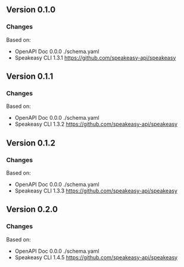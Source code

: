 

## Version 0.1.0
### Changes
Based on:
- OpenAPI Doc 0.0.0 ./schema.yaml
- Speakeasy CLI 1.3.1 https://github.com/speakeasy-api/speakeasy

## Version 0.1.1
### Changes
Based on:
- OpenAPI Doc 0.0.0 ./schema.yaml
- Speakeasy CLI 1.3.2 https://github.com/speakeasy-api/speakeasy

## Version 0.1.2
### Changes
Based on:
- OpenAPI Doc 0.0.0 ./schema.yaml
- Speakeasy CLI 1.3.3 https://github.com/speakeasy-api/speakeasy

## Version 0.2.0
### Changes
Based on:
- OpenAPI Doc 0.0.0 ./schema.yaml
- Speakeasy CLI 1.4.5 https://github.com/speakeasy-api/speakeasy